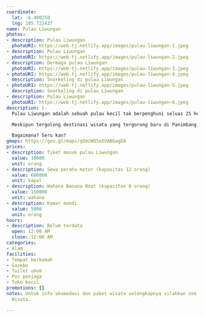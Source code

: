 ```yaml
---
coordinate:
  lat: -6.490258
  lng: 105.722437
name: Pulau Liwungan
photos:
- description: Pulau Liwungan
  photoURI: https://web-tj.netlify.app/images/pulau-liwungan-1.jpeg
- description: Pulau Liwungan
  photoURI: https://web-tj.netlify.app/images/pulau-liwungan-2.jpeg
- description: Dermaga pulau Liwungan
  photoURI: https://web-tj.netlify.app/images/pulau-liwungan-3.jpeg
- photoURI: https://web-tj.netlify.app/images/pulau-liwungan-4.jpeg
  description: Snorkeling di pulau Liwungan
- photoURI: https://web-tj.netlify.app/images/pulau-liwungan-5.jpeg
  description: Snorkeling di pulau Liwungan
- description: Pulau Liwungan
  photoURI: https://web-tj.netlify.app/images/pulau-liwungan-6.jpeg
description: |-
  Pulau Liwungan adalah sebuah pulau kecil tak berpenghuni seluas 25 hektare di selat Sunda dan dekat dengan kawasan Tanjung Lesung.

  Meskipun tergolong destinasi wisata yang tergorong baru di Panimbang, wisata di Pulau Liwungan tidak kalah menarik dari destinasi wisata lainnya. Wisatawan dapat melakukan snorkling, diving, berenang, dan bermain pasir. Bahkan, ada beberapa wisatawan yang sengaja datang hanya untuk menikmati makan di tengah pulau bersama keluarga. Di sini juga terdapat wahana _banana boat_ dan tersedia spot-spot untuk memancing.

  Bagaimana? Seru kan?
gmaps: https://goo.gl/maps/q5mzWQ5eXVABGagEA
prices:
- description: Tiket masuk pulau Liwungan
  value: 10000
  unit: orang
- description: Sewa perahu motor (kapasitas 12 orang)
  value: 600000
  unit: kapal
- description: Wahana Banana Boat (kapasitas 6 orang)
  value: 150000
  unit: wahana
- description: Kamar mandi
  value: 5000
  unit: orang
hours:
- description: Belum terdata
  open: 12:00 AM
  close: 12:00 AM
categories:
- Alam
facilities:
- Tempat berkemah
- Gazebo
- Toilet umum
- Pos penjaga
- Toko kecil
promotions: []
notes: Untuk info akomodasi dan paket wisata selengkapnya silahkan cek menu Paket
  Wisata.

---
```

